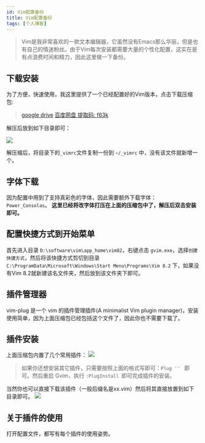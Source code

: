 ```yaml
---
id: Vim配置备份
title: Vim配置备份
tags: [个人博客]
---
```



> Vim是我非常喜欢的一款文本编辑器，它虽然没有Emacs那么华丽，但是也有自己的情迷粉丝。由于Vim每次安装都需要大量的个性化配置，这实在是有点浪费时间和精力，因此这里做一下备份。

## 下载安装
为了方便，快速使用，我这里提供了一个已经配置好的Vim版本，点击下载压缩包:
> [google drive](https://drive.google.com/file/d/1B1mRtztB5XrdPOi8BO_KksLCcXaL6of8/view?usp=sharing)
> [百度网盘 提取码: f63k](https://pan.baidu.com/s/1UFO_x0OHKgmIgImnjjgpxg)

解压后放到如下目录即可：

![](https://pic.imgdb.cn/item/6184a2772ab3f51d91d0dae9.jpg)

解压缩后，将目录下的`_vimrc`文件复制一份到 `~/_vimrc` 中，没有该文件就新增一个。

## 字体下载
因为配置中用到了支持真彩色的字体，因此需要额外下载字体：`Power_Consolas`。
**这里已经将改字体打压在上面的压缩包中了，解压后双击安装即可。**

## 配置快捷方式到开始菜单
首先进入目录 `D:\software\vim\app_home\vim82`，右键点击 `gvim.exe`，选择`创建快捷方式`，然后将该快捷方式剪切到目录 `C:\ProgramData\Microsoft\Windows\Start Menu\Programs\Vim 8.2` 下，如果没有Vim 8.2就新建该名文件夹，然后放到该文件夹下即可。

## 插件管理器
vim-plug 是一个 vim 的插件管理插件(A minimalist Vim plugin manager)，安装使用简单，因为上面压缩包已经包括这个文件了，因此你也不需要下载了。

## 插件安装
上面压缩包内置了几个常用插件：
![](https://pic.imgdb.cn/item/6184a3f82ab3f51d91d31a94.jpg)

> 如果你还想安装其它插件，只需要按照上面的格式写即可：`Plug '' ` 即可。然后重启 Gvim，执行 `:PlugInstall `即可完成插件的安装。

当然你也可以直接下载该插件（一般后缀名是xx.vim）然后将其直接放置到如下目录即可。
![](https://pic.imgdb.cn/item/6184a4912ab3f51d91d3e4e3.jpg)

## 关于插件的使用
打开配置文件，都写有每个插件的使用姿势。


